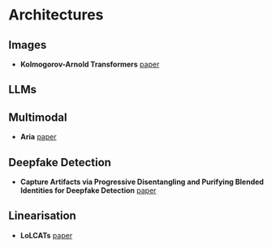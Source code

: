 # Architectures


## Images

- **Kolmogorov-Arnold Transformers** [paper](https://paperswithcode.com/paper/kolmogorov-arnold-transformer)

## LLMs

## Multimodal

- **Aria** [paper](https://paperswithcode.com/paper/aria-an-open-multimodal-native-mixture-of)

## Deepfake Detection

- **Capture Artifacts via Progressive Disentangling and Purifying Blended Identities for Deepfake Detection** [paper](https://paperswithcode.com/paper/capture-artifacts-via-progressive) 

## Linearisation

- **LoLCATs** [paper](https://paperswithcode.com/paper/lolcats-on-low-rank-linearizing-of-large)